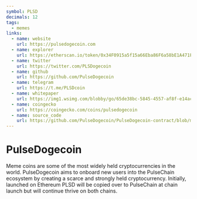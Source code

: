 ```yaml
---
symbol: PLSD
decimals: 12
tags:
  - memes
links:
  - name: website
    url: https://pulsedogecoin.com
  - name: explorer
    url: https://etherscan.io/token/0x34F0915a5f15a66Eba86F6a58bE1A471FB7836A7
  - name: twitter
    url: https://twitter.com/PLSDogecoin
  - name: github
    url: https://github.com/PulseDogecoin
  - name: telegram
    url: https://t.me/PLSDcoin
  - name: whitepaper
    url: https://img1.wsimg.com/blobby/go/65de38bc-5845-4557-af8f-e14acf85fbfc/PulseDogecoin%20White%20Paper-PDF.pdf
  - name: coingecko
    url: https://coingecko.com/coins/pulsedogecoin
  - name: source_code
    url: https://github.com/PulseDogecoin/PulseDogecoin-contract/blob/main/Pulsedogecoin.sol
---
```


# PulseDogecoin

Meme coins are some of the most widely held cryptocurrencies in the world. PulseDogecoin aims to onboard new users into the PulseChain ecosystem by creating a scarce and strongly held cryptocurrency. Initially, launched on Ethereum PLSD will be copied over to PulseChain at chain launch but will continue thrive on both chains.
